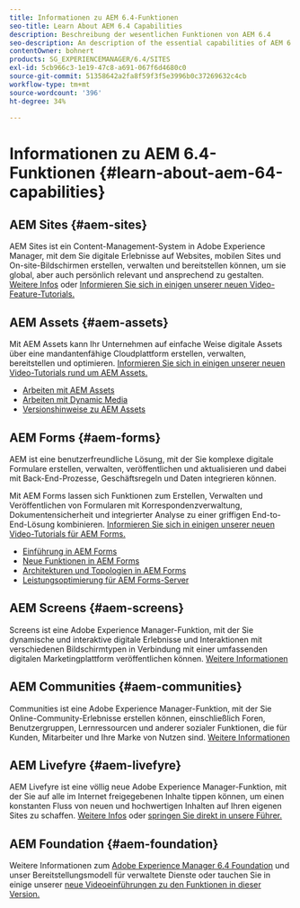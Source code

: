 ```yaml
---
title: Informationen zu AEM 6.4-Funktionen
seo-title: Learn About AEM 6.4 Capabilities
description: Beschreibung der wesentlichen Funktionen von AEM 6.4
seo-description: An description of the essential capabilities of AEM 6.4
contentOwner: bohnert
products: SG_EXPERIENCEMANAGER/6.4/SITES
exl-id: 5cb966c3-1e19-47c8-a691-067f6d4680c0
source-git-commit: 51358642a2fa8f59f3f5e3996b0c37269632c4cb
workflow-type: tm+mt
source-wordcount: '396'
ht-degree: 34%

---
```


# Informationen zu AEM 6.4-Funktionen {#learn-about-aem-64-capabilities}

## AEM Sites {#aem-sites}

AEM Sites ist ein Content-Management-System in Adobe Experience Manager, mit dem Sie digitale Erlebnisse auf Websites, mobilen Sites und On-site-Bildschirmen erstellen, verwalten und bereitstellen können, um sie global, aber auch persönlich relevant und ansprechend zu gestalten. [Weitere Infos](https://business.adobe.com/products/experience-manager/sites/web-content-management.html) oder [Informieren Sie sich in einigen unserer neuen Video-Feature-Tutorials.](https://experienceleague.adobe.com/docs/experience-manager-learn/sites/overview.html)

## AEM Assets {#aem-assets}

Mit AEM Assets kann Ihr Unternehmen auf einfache Weise digitale Assets über eine mandantenfähige Cloudplattform erstellen, verwalten, bereitstellen und optimieren. [Informieren Sie sich in einigen unserer neuen Video-Tutorials rund um AEM Assets.](https://experienceleague.adobe.com/docs/experience-manager-learn/assets/overview.html?lang=de)

* [Arbeiten mit AEM Assets](/help/assets/managing-assets-touch-ui.md)
* [Arbeiten mit Dynamic Media](/help/assets/dynamic-media.md)
* [Versionshinweise zu AEM Assets](/help/release-notes/assets.md)

## AEM Forms {#aem-forms}

AEM ist eine benutzerfreundliche Lösung, mit der Sie komplexe digitale Formulare erstellen, verwalten, veröffentlichen und aktualisieren und dabei mit Back-End-Prozesse, Geschäftsregeln und Daten integrieren können.

Mit AEM Forms lassen sich Funktionen zum Erstellen, Verwalten und Veröffentlichen von Formularen mit Korrespondenzverwaltung, Dokumentensicherheit und integrierter Analyse zu einer griffigen End-to-End-Lösung kombinieren. [Informieren Sie sich in einigen unserer neuen Video-Tutorials für AEM Forms.](https://experienceleague.adobe.com/docs/experience-manager-learn/forms/overview.html)

* [Einführung in AEM Forms](/help/forms/using/introduction-aem-forms.md)
* [Neue Funktionen in AEM Forms](/help/forms/using/whats-new.md)
* [Architekturen und Topologien in AEM Forms](/help/forms/using/aem-forms-architecture-deployment.md)
* [Leistungsoptimierung für AEM Forms-Server](/help/forms/using/performance-tuning-aem-forms.md)

## AEM Screens {#aem-screens}

Screens ist eine Adobe Experience Manager-Funktion, mit der Sie dynamische und interaktive digitale Erlebnisse und Interaktionen mit verschiedenen Bildschirmtypen in Verbindung mit einer umfassenden digitalen Marketingplattform veröffentlichen können.  [Weitere Informationen](https://experienceleague.adobe.com/docs/experience-manager-screens/user-guide/aem-screens-introduction.html?lang=de)

## AEM Communities {#aem-communities}

Communities ist eine Adobe Experience Manager-Funktion, mit der Sie Online-Community-Erlebnisse erstellen können, einschließlich Foren, Benutzergruppen, Lernressourcen und anderer sozialer Funktionen, die für Kunden, Mitarbeiter und Ihre Marke von Nutzen sind. [Weitere Informationen](https://business.adobe.com/products/experience-manager/sites/aem-sites.html)

## AEM Livefyre {#aem-livefyre}

AEM Livefyre ist eine völlig neue Adobe Experience Manager-Funktion, mit der Sie auf alle im Internet freigegebenen Inhalte tippen können, um einen konstanten Fluss von neuen und hochwertigen Inhalten auf Ihren eigenen Sites zu schaffen. [Weitere Infos](https://business.adobe.com/products/experience-manager/sites/aem-sites.html) oder [springen Sie direkt in unsere Führer.](https://experienceleague.adobe.com/docs/livefyre/implementation/home.html)

## AEM Foundation {#aem-foundation}

Weitere Informationen zum [Adobe Experience Manager 6.4 Foundation](/help/sites-deploying/home.md) und unser Bereitstellungsmodell für verwaltete Dienste oder tauchen Sie in einige unserer [neue Videoeinführungen zu den Funktionen in dieser Version.](https://experienceleague.adobe.com/docs/experience-manager-learn/sites/overview.html)
